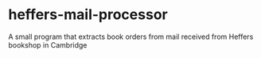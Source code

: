 # heffers-mail-processor
A small program that extracts book orders from mail received from Heffers bookshop in Cambridge
